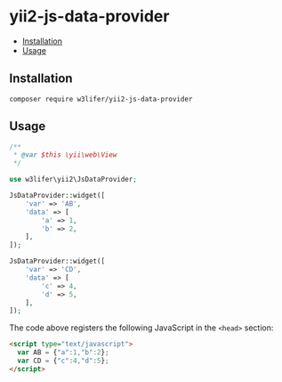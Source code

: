 # yii2-js-data-provider

- [Installation](#installation)
- [Usage](#usage)

## Installation

``` shell
composer require w3lifer/yii2-js-data-provider
```

## Usage

``` php
/**
 * @var $this \yii\web\View
 */

use w3lifer\yii2\JsDataProvider;

JsDataProvider::widget([
    'var' => 'AB',
    'data' => [
        'a' => 1,
        'b' => 2,
    ],
]);

JsDataProvider::widget([
    'var' => 'CD',
    'data' => [
        'c' => 4,
        'd' => 5,
    ],
]);
```

The code above registers the following JavaScript in the `<head>` section:

``` html
<script type="text/javascript">
  var AB = {"a":1,"b":2};
  var CD = {"c":4,"d":5};
</script>
```
